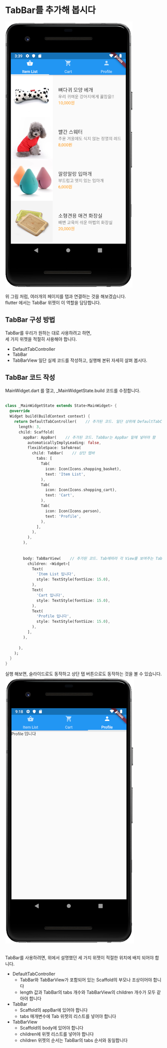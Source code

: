 # TabBar를 추가해 봅시다
![main-widget-complete](images/main-widget-complete.png)  

위 그림 처럼, 여러개의 페이지를 탭과 연결하는 것을 해보겠습니다.  
flutter 에서는 TabBar 위젯이 이 역할을 담당합니다.  

## TabBar 구성 방법
TabBar를 우리가 원하는 대로 사용하려고 하면,  
세 가지 위젯을 적절히 사용해야 합니다.
- DefaultTabController
- TabBar
- TabBarView
일단 실제 코드를 작성하고, 실행해 본뒤 자세히 살펴 봅시다.  

## TabBar 코드 작성
MainWidget.dart 를 열고, _MainWidgetState.build 코드를 수정합니다.  
``` dart

class _MainWidgetState extends State<MainWidget> {
  @override
  Widget build(BuildContext context) {
    return DefaultTabController(    // 추가된 코드. 일단 상위에 DefaultTabController가 있어야 함.
      length: 3,
      child: Scaffold(
        appBar: AppBar(    // 추가된 코드. TabBar는 AppBar 밑에 넣어야 함
          automaticallyImplyLeading: false,
          flexibleSpace: SafeArea(
            child: TabBar(    // 상단 탭바
              tabs: [
                Tab(
                  icon: Icon(Icons.shopping_basket),
                  text: 'Item List',
                ),
                Tab(
                  icon: Icon(Icons.shopping_cart),
                  text: 'Cart',
                ),
                Tab(
                  icon: Icon(Icons.person),
                  text: 'Profile',
                ),
              ],
            ),
          ),
        ),


        body: TabBarView(    // 추가된 코드. Tab에따라 각 View를 보여주는 TabBarView
          children: <Widget>[
            Text(
              'Item List 입니다',
              style: TextStyle(fontSize: 15.0),
            ),
            Text(
              'Cart 입니다',
              style: TextStyle(fontSize: 15.0),
            ),
            Text(
              'Profile 입니다',
              style: TextStyle(fontSize: 15.0),
            ),
          ],
        ),

      ),
    );
  }
}
```
실행 해보면, 슬라이드로도 동작하고 상단 탭 버튼으로도 동작하는 것을 볼 수 있습니다.  
![profile-test](images/profile-test.png)

&nbsp;  
TabBar를 사용하려면, 위에서 설명했던 세 가지 위젯이 적절한 위치에 배치 되어야 합니다.  
- DefaultTabController
  - TabBar와 TabBarView가 포함되어 있는 Scaffold의 부모나 조상이어야 합니다
  - length 값과 TabBar의 tabs 개수와 TabBarView의 children 개수가 모두 같아야 합니다
- TabBar
  - Scaffold의 appBar에 있어야 합니다
  - tabs 매개변수에 Tab 위젯의 리스트를 넣어야 합니다
- TabBarView
  - Scaffold의 body에 있어야 합니다
  - children에 위젯 리스트를 넣어야 합니다
  - children 위젯의 순서는 TabBar의 tabs 순서와 동일합니다